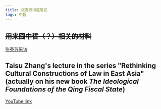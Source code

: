 ```yaml
---
title: 张泰苏讲座笔记
tags: 中哲
---
```


## ~~用来囤中哲（？）相关的材料~~ 

<!--more-->

[张泰苏采访](https://www.chineseinla.com/f/page_viewtopic/t_1746402.html)

## Taisu Zhang's lecture in the series "Rethinking Cultural Constructions of Law in East Asia" (actually on his new book *The Ideological Foundations of the Qing Fiscal State*)
[YouTube link](https://www.youtube.com/watch?v=fjs46g1IDN8&t=6898s)

